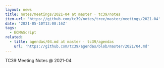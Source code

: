 ```yaml
---
layout: news
title: notes/meetings/2021-04 at master · tc39/notes
item-url: 'https://github.com/tc39/notes/tree/master/meetings/2021-04'
date: '2021-05-10T13:08:16Z'
tags:
  - ECMAScript
related:
  - title: agendas/04.md at master · tc39/agendas
    url: 'https://github.com/tc39/agendas/blob/master/2021/04.md'
---
```

TC39 Meeting Notes @ 2021-04
